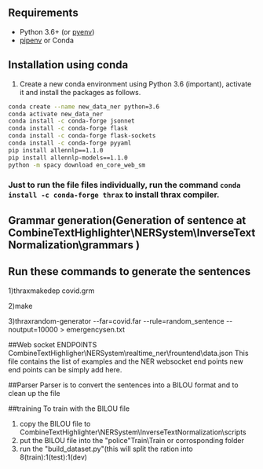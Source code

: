 
## Requirements
- Python 3.6+ (or [pyenv](https://github.com/pyenv/pyenv))
- [pipenv](https://pipenv.readthedocs.io/en/latest/) or Conda


## Installation using conda
1. Create a new conda environment using Python 3.6 (important), activate it and install the packages as follows.
```bash
conda create --name new_data_ner python=3.6
conda activate new_data_ner
conda install -c conda-forge jsonnet
conda install -c conda-forge flask
conda install -c conda-forge flask-sockets
conda install -c conda-forge pyyaml
pip install allennlp==1.1.0
pip install allennlp-models==1.1.0
python -m spacy download en_core_web_sm
```
### Just to run the file files individually, run the command `conda install -c conda-forge thrax` to install thrax compiler.

## Grammar generation(Generation of sentence at CombineTextHighlighter\NERSystem\InverseTextNormalization\grammars )

## Run these commands to generate the sentences
1)thraxmakedep covid.grm

2)make

3)thraxrandom-generator --far=covid.far --rule=random_sentence --noutput=10000 > emergencysen.txt

##Web socket ENDPOINTS
CombineTextHighligher\NERSystem\realtime_ner\frountend\data.json
This file contains the list of examples and the NER websocket end points new end points can be simply add here.

##Parser
Parser is to convert the sentences into a BILOU format and to clean up the file 

##training
To train with the BILOU file
1) copy the BILOU file to CombineTextHighlighter\NERSystem\InverseTextNormalization\scripts
2) put the BILOU file into the "police"Train\Train or corrosponding folder
3) run the "build_dataset.py"(this will split the ration into 8(train):1(test):1(dev)



 
